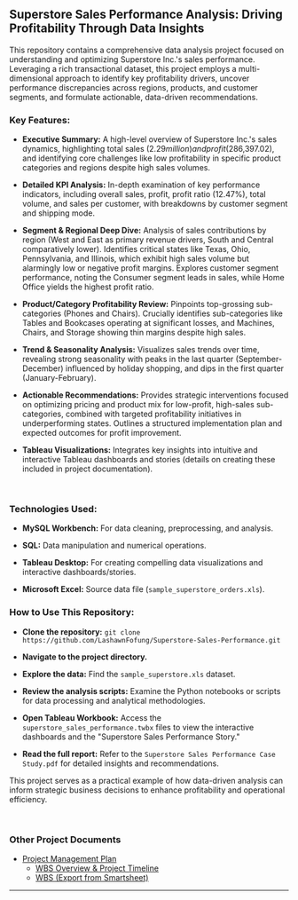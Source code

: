 <h2>Superstore Sales Performance Analysis: Driving Profitability Through Data Insights</h2>

This repository contains a comprehensive data analysis project focused on understanding and optimizing Superstore Inc.'s sales performance. Leveraging a rich transactional dataset, this project employs a multi-dimensional approach to identify key profitability drivers, uncover performance discrepancies across regions, products, and customer segments, and formulate actionable, data-driven recommendations.

<h3>Key Features:</h3>

  - <b>Executive Summary:</b> A high-level overview of Superstore Inc.'s sales dynamics, highlighting total sales ($2.29 million) and profit ($286,397.02), and identifying core challenges like low profitability in specific product categories and regions despite high sales volumes.


  - <b>Detailed KPI Analysis:</b> In-depth examination of key performance indicators, including overall sales, profit, profit ratio (12.47%), total volume, and sales per customer, with breakdowns by customer segment and shipping mode.
    

  - <b>Segment & Regional Deep Dive:</b> Analysis of sales contributions by region (West and East as primary revenue drivers, South and Central comparatively lower). Identifies critical states like Texas, Ohio, Pennsylvania, and Illinois, which exhibit high sales volume but alarmingly low or negative profit margins. Explores customer segment performance, noting the Consumer segment leads in sales, while Home Office yields the highest profit ratio.


  - <b>Product/Category Profitability Review:</b> Pinpoints top-grossing sub-categories (Phones and Chairs). Crucially identifies sub-categories like Tables and Bookcases operating at significant losses, and Machines, Chairs, and Storage showing thin margins despite high sales.


  - <b>Trend & Seasonality Analysis:</b> Visualizes sales trends over time, revealing strong seasonality with peaks in the last quarter (September-December) influenced by holiday shopping, and dips in the first quarter (January-February).


  - <b>Actionable Recommendations:</b> Provides strategic interventions focused on optimizing pricing and product mix for low-profit, high-sales sub-categories, combined with targeted profitability initiatives in underperforming states. Outlines a structured implementation plan and expected outcomes for profit improvement.


  - <b>Tableau Visualizations:</b> Integrates key insights into intuitive and interactive Tableau dashboards and stories (details on creating these included in project documentation).

<br>

<h3>Technologies Used:</h3>

- <b>MySQL Workbench:</b> For data cleaning, preprocessing, and analysis.

- <b>SQL:</b> Data manipulation and numerical operations.

- <b>Tableau Desktop:</b> For creating compelling data visualizations and interactive dashboards/stories.

- <b>Microsoft Excel:</b> Source data file (`sample_superstore_orders.xls`).



<h3>How to Use This Repository:</h3>

- <b>Clone the repository:</b> `git clone https://github.com/LashawnFofung/Superstore-Sales-Performance.git`

- <b>Navigate to the project directory.</b>

- <b>Explore the data:</b> Find the `sample_superstore.xls` dataset.

- <b>Review the analysis scripts:</b> Examine the Python notebooks or scripts for data processing and analytical methodologies.

- <b>Open Tableau Workbook:</b> Access the `superstore_sales_performance.twbx` files to view the interactive dashboards and the "Superstore Sales Performance Story."

- <b>Read the full report:</b> Refer to the `Superstore Sales Performance Case Study.pdf` for detailed insights and recommendations.

This project serves as a practical example of how data-driven analysis can inform strategic business decisions to enhance profitability and operational efficiency.

<br>

<h3>Other Project Documents</h3>

- [Project Management Plan](https://github.com/LashawnFofung/Superstore-Sales-Performance/blob/main/Project%20Management/Plan/Project%20Management%20Plan.md)
  - [WBS Overview & Project Timeline](https://youtu.be/t5fny7NXkSs)
  - [WBS (Export from Smartsheet)](https://github.com/LashawnFofung/Superstore-Sales-Performance/blob/main/Project%20Management/WBS/Superstore_Sale_Performance_Dashboard_WBS.xlsx)

---
